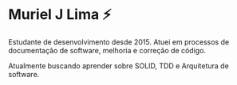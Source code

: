 # Muriel J Lima ⚡

Estudante de desenvolvimento desde 2015. Atuei em processos de documentação de software, melhoria e correção de código.  
  
Atualmente buscando aprender sobre SOLID, TDD e Arquitetura de software.
<!--
**MurielLima/MurielLima** is a ✨ _special_ ✨ repository because its `README.md` (this file) appears on your GitHub profile.

Here are some ideas to get you started:

- 🔭 I’m currently working on ...
- 🌱 I’m currently learning ...
- 👯 I’m looking to collaborate on ...
- 🤔 I’m looking for help with ...
- 💬 Ask me about ...
- 📫 How to reach me: ...
- 😄 Pronouns: ...
- ⚡ Fun fact: ...
-->
